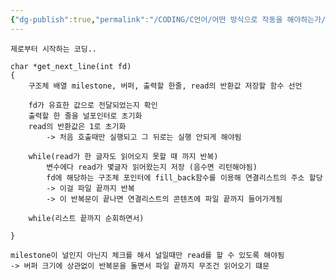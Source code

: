 ```yaml
---
{"dg-publish":true,"permalink":"/CODING/C언어/어떤 방식으로 작동을 해야하는가/","noteIcon":"2"}
---
```



	제로부터 시작하는 코딩..

```
char *get_next_line(int fd)
{
	구조체 배열 milestone, 버퍼, 출력할 한줄, read의 반환값 저장할 함수 선언

	fd가 유효한 값으로 전달되었는지 확인
	출력할 한 줄을 널포인터로 초기화
	read의 반환값은 1로 초기화
		-> 처음 호출때만 실행되고 그 뒤로는 실행 안되게 해야됨
	
	while(read가 한 글자도 읽어오지 못할 때 까지 반복)
		변수에다 read가 몇글자 읽어왔는지 저장 (음수면 리턴해야됨)
		fd에 해당하는 구조체 포인터에 fill_back함수를 이용해 연결리스트의 주소 할당
		-> 이걸 파일 끝까지 반복
		-> 이 반복문이 끝나면 연결리스트의 콘텐츠에 파일 끝까지 들어가게됨
	
	while(리스트 끝까지 순회하면서)
		
}
```

	milestone이 널인지 아닌지 체크를 해서 널일때만 read를 할 수 있도록 해야됨
	-> 버퍼 크기에 상관없이 반복문을 돌면서 파일 끝까지 무조건 읽어오기 떄문
